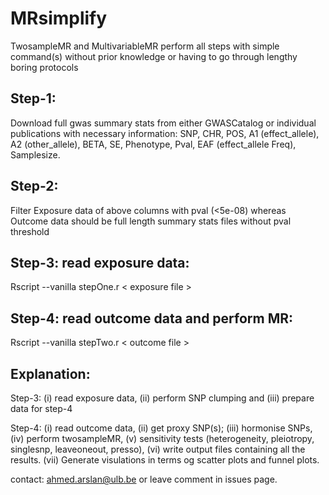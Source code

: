 # MRsimplify
TwosampleMR and MultivariableMR perform all steps with simple command(s) without prior knowledge or having to go through lengthy boring protocols

## Step-1:
  Download full gwas summary stats from either GWASCatalog or individual publications with necessary information: SNP, CHR, POS, A1 (effect_allele), A2 (other_allele), BETA, SE,    Phenotype, Pval, EAF (effect_allele Freq), Samplesize. 

## Step-2: 
  
  Filter Exposure data of above columns with pval (<5e-08) whereas Outcome data should be full length summary stats files without pval threshold

## Step-3: read exposure data:
  
  Rscript --vanilla stepOne.r < exposure file >

## Step-4: read outcome data and perform MR:
 
  Rscript --vanilla stepTwo.r < outcome file >


## Explanation:

Step-3:
  (i) read exposure data, (ii) perform SNP clumping and (iii) prepare data for step-4

Step-4:
  (i) read outcome data, (ii) get proxy SNP(s); (iii) hormonise SNPs, (iv) perform twosampleMR, (v) sensitivity tests (heterogeneity, pleiotropy, singlesnp, leaveoneout, presso), (vi) write output files containing all the results. (vii) Generate visulations in terms og scatter plots and funnel plots. 

  contact: <ahmed.arslan@ulb.be> or leave comment in issues page. 
